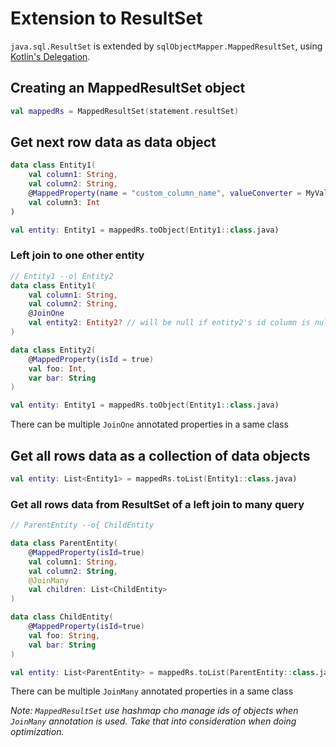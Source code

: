 # Extension to ResultSet

`java.sql.ResultSet` is extended by `sqlObjectMapper.MappedResultSet`, using
[Kotlin's Delegation](https://kotlinlang.org/docs/delegation.html).

## Creating an MappedResultSet object

```kotlin
val mappedRs = MappedResultSet(statement.resultSet)
```

## Get next row data as data object

```kotlin
data class Entity1(
    val column1: String,
    val column2: String,
    @MappedProperty(name = "custom_column_name", valueConverter = MyValueConverter::class)
    val column3: Int
)

val entity: Entity1 = mappedRs.toObject(Entity1::class.java)
```

### Left join to one other entity

```kotlin
// Entity1 --o| Entity2
data class Entity1(
    val column1: String,
    val column2: String,
    @JoinOne
    val entity2: Entity2? // will be null if entity2's id column is null
)

data class Entity2(
    @MappedProperty(isId = true)
    val foo: Int,
    var bar: String
)

val entity: Entity1 = mappedRs.toObject(Entity1::class.java)
```

There can be multiple `JoinOne` annotated properties in a same class

## Get all rows data as a collection of data objects

```kotlin
val entity: List<Entity1> = mappedRs.toList(Entity1::class.java)
```

### Get all rows data from ResultSet of a left join to many query

```kotlin
// ParentEntity --o{ ChildEntity

data class ParentEntity(
    @MappedProperty(isId=true)
    val column1: String,
    val column2: String,
    @JoinMany
    val children: List<ChildEntity>
)

data class ChildEntity(
    @MappedProperty(isId=true)
    val foo: String,
    val bar: String
)

val entity: List<ParentEntity> = mappedRs.toList(ParentEntity::class.java)
```

There can be multiple `JoinMany` annotated properties in a same class

_Note: `MappedResultSet` use hashmap cho manage ids of objects when `JoinMany` annotation is used.
Take that into consideration when doing optimization._